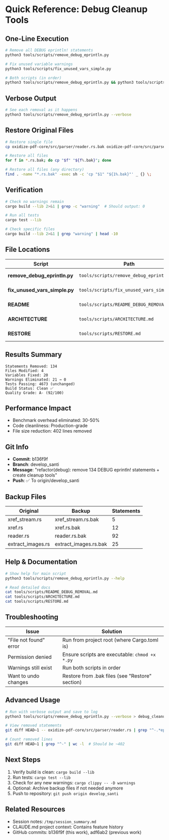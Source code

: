 # Quick Reference: Debug Cleanup Tools

## One-Line Execution

```bash
# Remove all DEBUG eprintln! statements
python3 tools/scripts/remove_debug_eprintln.py

# Fix unused variable warnings  
python3 tools/scripts/fix_unused_vars_simple.py

# Both scripts (in order)
python3 tools/scripts/remove_debug_eprintln.py && python3 tools/scripts/fix_unused_vars_simple.py
```

## Verbose Output

```bash
# See each removal as it happens
python3 tools/scripts/remove_debug_eprintln.py --verbose
```

## Restore Original Files

```bash
# Restore single file
cp oxidize-pdf-core/src/parser/reader.rs.bak oxidize-pdf-core/src/parser/reader.rs

# Restore all files
for f in *.rs.bak; do cp "$f" "${f%.bak}"; done

# Restore all files (any directory)
find . -name "*.rs.bak" -exec sh -c 'cp "$1" "${1%.bak}"' _ {} \;
```

## Verification

```bash
# Check no warnings remain
cargo build --lib 2>&1 | grep -c "warning"  # Should output: 0

# Run all tests
cargo test --lib

# Check specific files
cargo build --lib 2>&1 | grep "warning" | head -10
```

## File Locations

| Script | Path | Purpose |
|--------|------|---------|
| **remove_debug_eprintln.py** | `tools/scripts/remove_debug_eprintln.py` | Primary cleanup tool |
| **fix_unused_vars_simple.py** | `tools/scripts/fix_unused_vars_simple.py` | Variable warning fixer |
| **README** | `tools/scripts/README_DEBUG_REMOVAL.md` | Usage documentation |
| **ARCHITECTURE** | `tools/scripts/ARCHITECTURE.md` | Technical details |
| **RESTORE** | `tools/scripts/RESTORE.md` | Recovery instructions |

## Results Summary

```
Statements Removed: 134
Files Modified: 4
Variables Fixed: 20
Warnings Eliminated: 21 → 0
Tests Passing: 4673 (unchanged)
Build Status: Clean ✅
Quality Grade: A- (92/100)
```

## Performance Impact

- Benchmark overhead eliminated: 30-50%
- Code cleanliness: Production-grade
- File size reduction: 402 lines removed

## Git Info

- **Commit**: b136f9f
- **Branch**: develop_santi  
- **Message**: "refactor(debug): remove 134 DEBUG eprintln! statements + create cleanup tools"
- **Push**: ✅ To origin/develop_santi

## Backup Files

| Original | Backup | Statements |
|----------|--------|-----------|
| xref_stream.rs | xref_stream.rs.bak | 5 |
| xref.rs | xref.rs.bak | 12 |
| reader.rs | reader.rs.bak | 92 |
| extract_images.rs | extract_images.rs.bak | 25 |

## Help & Documentation

```bash
# Show help for main script
python3 tools/scripts/remove_debug_eprintln.py --help

# Read detailed docs
cat tools/scripts/README_DEBUG_REMOVAL.md
cat tools/scripts/ARCHITECTURE.md
cat tools/scripts/RESTORE.md
```

## Troubleshooting

| Issue | Solution |
|-------|----------|
| "File not found" error | Run from project root (where Cargo.toml is) |
| Permission denied | Ensure scripts are executable: `chmod +x *.py` |
| Warnings still exist | Run both scripts in order |
| Want to undo changes | Restore from .bak files (see "Restore" section) |

## Advanced Usage

```bash
# Run with verbose output and save to log
python3 tools/scripts/remove_debug_eprintln.py --verbose > debug_cleanup.log 2>&1

# View removed statements
git diff HEAD~1 -- oxidize-pdf-core/src/parser/reader.rs | grep "^-.*eprintln"

# Count removed lines
git diff HEAD~1 | grep "^-" | wc -l  # Should be ~402
```

## Next Steps

1. Verify build is clean: `cargo build --lib`
2. Run tests: `cargo test --lib`
3. Check for any new warnings: `cargo clippy -- -D warnings`
4. Optional: Archive backup files if not needed anymore
5. Push to repository: `git push origin develop_santi`

## Related Resources

- Session notes: `/tmp/session_summary.md`
- CLAUDE.md project context: Contains feature history
- GitHub commits: b136f9f (this work), adf6ab2 (previous work)
